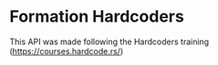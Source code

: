 # Formation Hardcoders
This API was made following the Hardcoders training (https://courses.hardcode.rs/)
